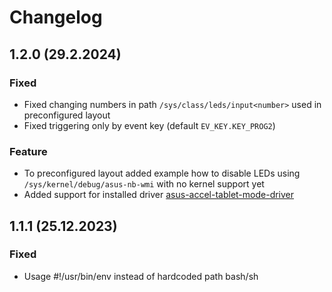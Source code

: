 # Changelog

## 1.2.0 (29.2.2024)

### Fixed

- Fixed changing numbers in path `/sys/class/leds/input<number>` used in preconfigured layout
- Fixed triggering only by event key (default `EV_KEY.KEY_PROG2`)

### Feature

- To preconfigured layout added example how to disable LEDs using `/sys/kernel/debug/asus-nb-wmi` with no kernel support yet
- Added support for installed driver [asus-accel-tablet-mode-driver](https://github.com/asus-linux-drivers/asus-accel-tablet-mode-driver)

## 1.1.1 (25.12.2023)

### Fixed

- Usage #!/usr/bin/env instead of hardcoded path bash/sh